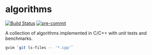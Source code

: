 # algorithms

[![Build Status](https://github.com/yyang-even/algorithms/workflows/algorithms-master/badge.svg)](https://github.com/yyang-even/algorithms/actions)
[![pre-commit](https://img.shields.io/badge/pre--commit-enabled-brightgreen?logo=pre-commit&logoColor=white)](https://github.com/pre-commit/pre-commit)

A collection of algorithms implemented in C/C++ with unit tests and benchmarks.

```bash
gvim `git ls-files -- '*.cpp'`
```

